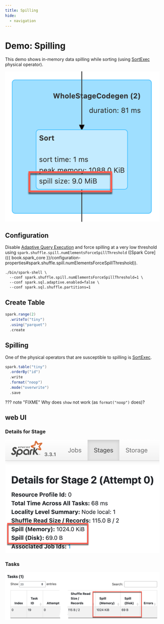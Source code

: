 ```yaml
---
title: Spilling
hide:
  - navigation
---
```


# Demo: Spilling

This demo shows in-memory data spilling while sorting (using [SortExec](../physical-operators/SortExec.md) physical operator).

![Spilling in Sort Physical Operator](../images/sort-spill.png)

## Configuration

Disable [Adaptive Query Execution](../adaptive-query-execution/index.md) and force spilling at a very low threshold using `spark.shuffle.spill.numElementsForceSpillThreshold` ([Spark Core]({{ book.spark_core }}/configuration-properties#spark.shuffle.spill.numElementsForceSpillThreshold)).

```shell
./bin/spark-shell \
  --conf spark.shuffle.spill.numElementsForceSpillThreshold=1 \
  --conf spark.sql.adaptive.enabled=false \
  --conf spark.sql.shuffle.partitions=1
```

## Create Table

```scala
spark.range(2)
  .writeTo("tiny")
  .using("parquet")
  .create
```

## Spilling

One of the physical operators that are susceptible to spilling is [SortExec](../physical-operators/SortExec.md).

```scala
spark.table("tiny")
  .orderBy("id")
  .write
  .format("noop")
  .mode("overwrite")
  .save
```

??? note "FIXME"
    Why does `show` not work (as `format("noop")` does)?

## web UI

### Details for Stage

![Details for Stage](../images/demo-spill-webui-details-for-stage.png)

### Tasks

![Details for Stage: Tasks](../images/demo-spill-webui-details-for-stage-tasks.png)
